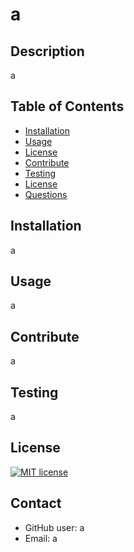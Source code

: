 # a
  ## Description

  a
  ## Table of Contents
  * [Installation](##-Installation)
  * [Usage](##-Usage)
  * [License](##-Installation)
  * [Contribute](##-Contribute)
  * [Testing](##-Testing)
  * [License](##-License)
  * [Questions](##-Contact)
  
  ## Installation
  a

  ## Usage
  a

  ## Contribute
  a

  ## Testing
  a

  
  ## License
  [![MIT license](https://img.shields.io/badge/License-MIT-green.svg)](https://lbesson.mit-license.org/)
    

  ## Contact
  * GitHub user: a 
  * Email: a
